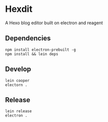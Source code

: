 # Hexdit

A Hexo blog editor built on electron and reagent

## Dependencies

```shell
npm install electron-prebuilt -g
npm install && lein deps
```

## Develop

```shell
lein cooper
electorn .
```

## Release

```shell
lein release
electron .
```
